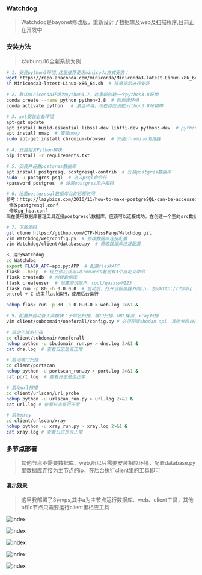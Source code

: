 ### Watchdog
> Watchdog是bayonet修改版，重新设计了数据库及web及扫描程序,目前正在开发中

### 安装方法
> 以ubuntu16全新系统为例

```bash
# 1、安装python3环境,这里推荐使用minicoda方式安装：
wget https://repo.anaconda.com/miniconda/Miniconda3-latest-Linux-x86_64.sh
sh Miniconda3-latest-Linux-x86_64.sh  # 根据提示进行安装

# 2、默认miniconda环境为python3.7，这里新创建一个python3.8环境
conda create --name python python=3.8  # 创创建环境
conda activate python   # 激活环境，现在你应该在python3.8环境中

# 3、apt安装必备环境
apt-get update
apt install build-essential libssl-dev libffi-dev python3-dev  # python相关环境
apt install nmap  # 安装nmap
sudo apt-get install chromium-browser  # 安装chromium浏览器

# 4、安装相关Python模块
pip install -r requirements.txt

# 5、安装并设置postgres数据库
apt install postgresql postgresql-contrib  # 安装postgres数据库
sudo -u postgres psql  # 进入psql命令行
\password postgres  # 设置postgres用户密码

# 6、设置postgresql数据库允许远程访问
参考：http://lazybios.com/2016/11/how-to-make-postgreSQL-can-be-accessed-from-remote-client/
 修改postgresql.conf
 修改pg_hba.conf
现在使用数据库管理工具连接postgresql数据库，应该可以连接成功。在创建一个空的src数据库

# 7、下载源码
git clone https://github.com/CTF-MissFeng/Watchdog.git
vim Watchdog/web/config.py  # 修改数据库连接配置
vim Watchdog/client/database.py  # 修改数据库连接配置

8、运行Watchdog
cd Watchdog
export FLASK_APP=app.py:APP  # 配置flaskAPP
flask --help  # 现在你应该可以Commands看到有3个自定义命令
flask createdb  # 创建数据库
flask createuser  # 创建测试账户，root/qazxsw@123
flask run -p 80 -h 0.0.0.0  # 启动后，打开该服务器外网ip，访问http://外网ip 是否可以成功访问并登录web环境
ontrol + C 结束flask运行，使用后台运行

nohup flask run -p 80 -h 0.0.0.0 > web.log 2>&1 &

# 9、配置并启动各工具模块：子域名扫描、端口扫描、URL探测、xray扫描
vim client/subdomain/oneforall/config.py # 必须配置shodan api，其他参数自己选填

# 启动子域名扫描
cd client/subdomain/oneforall
nohup python -u sbudomain_run.py > dns.log 2>&1 &
cat dns.log  # 查看日志是否正常

# 启动端口扫描
cd client/portscan
nohup python -u portscan_run.py > port.log 2>&1 &  
cat port.log  # 查看日志是否正常

# 启动url扫描
cd client/urlscan/url_probe  
nohup python -u urlscan_run.py > url.log 2>&1 & 
cat url.log # 查看日志是否正常

# 启动xray
cd client/urlscan/xray
nohup python -u xray_run.py > xray.log 2>&1 &
cat xray.log # 查看日志是否正常
```

### 多节点部署
> 其他节点不需要数据库、web,所以只需要安装相应环境，配置database.py里数据库连接为主节点的ip，在后台执行client里的工具即可

#### 演示效果
> 这里我部署了3台vps,其中a为主节点运行数据库、web、client工具，其他b和c节点只需要运行client里相应工具

![index](https://github.com/CTF-MissFeng/Watchdog/blob/master/images/1.png)

![index](https://github.com/CTF-MissFeng/Watchdog/blob/master/images/2.png)

![index](https://github.com/CTF-MissFeng/Watchdog/blob/master/images/3.png)

![index](https://github.com/CTF-MissFeng/Watchdog/blob/master/images/4.png)

![index](https://github.com/CTF-MissFeng/Watchdog/blob/master/images/5.png)